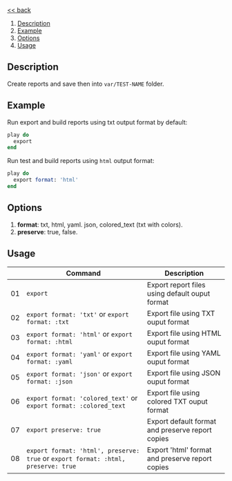 [<< back](../../README.md)

1. [Description](#description)
2. [Example](#example)
3. [Options](#options)
4. [Usage](#usage)

## Description

Create reports and save then into `var/TEST-NAME` folder.

## Example

Run export and build reports using txt output format by default:

```ruby
play do
  export
end
```

Run test and build reports using `html` output format:

```ruby
play do
  export format: 'html'
end
```

## Options

1. **format**: txt, html, yaml. json, colored_text (txt with colors).
2. **preserve**: true, false.

## Usage

|    | Command                  | Description |
| -- | ------------------------ | ----------- |
| 01 | `export`                 | Export report files using default ouput format |
| 02 | `export format: 'txt'` or  `export format: :txt` | Export file using TXT ouput format |
| 03 | `export format: 'html'` or `export format: :html`  | Export file using HTML ouput format |
| 04 | `export format: 'yaml'` or `export format: :yaml`| Export file using YAML ouput format |
| 05 | `export format: 'json'` or `export format: :json`| Export file using JSON ouput format |
| 06 | `export format: 'colored_text'` or  `export format: :colored_text` | Export file using colored TXT ouput format |
| 07 | `export preserve: true` | Export default format and preserve report copies |
| 08 | `export format: 'html', preserve: true` or `export format: :html, preserve: true` | Export 'html' format and preserve report copies |
